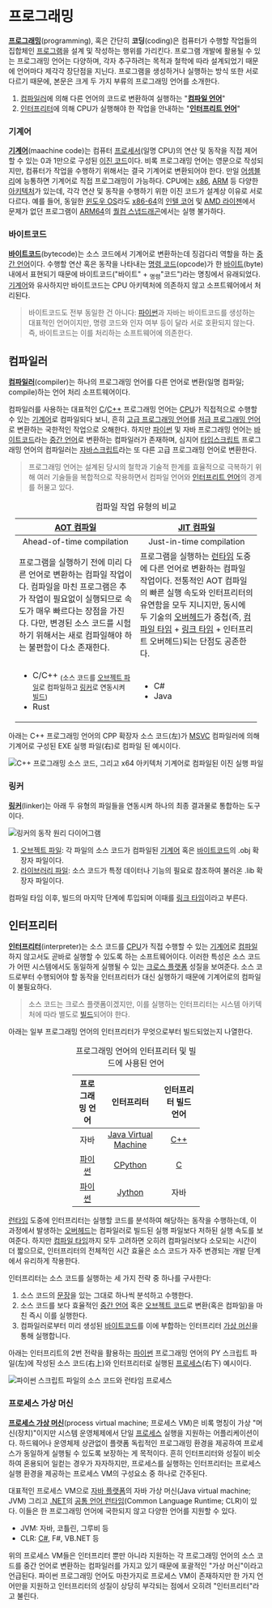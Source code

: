 # 프로그래밍
**[프로그래밍](https://en.wikipedia.org/wiki/Computer_programming)**(programming), 혹은 간단히 **코딩**(coding)은 컴퓨터가 수행할 작업들의 집합체인 [프로그램](https://en.wikipedia.org/wiki/Computer_program)을 설계 및 작성하는 행위를 가리킨다. 프로그램 개발에 활용될 수 있는 프로그래밍 언어는 다양하며, 각자 추구하려는 목적과 철학에 따라 설계되었기 때문에 언어마다 제각각 장단점을 지닌다. 프로그램을 생성하거나 실행하는 방식 또한 서로 다르기 때문에, 본문은 크게 두 가지 부류의 프로그래밍 언어를 소개한다.

1. [컴파일러](#컴파일러)에 의해 다른 언어의 코드로 변환하여 실행하는 "**[컴파일 언어](https://en.wikipedia.org/wiki/Compiled_language)**"
1. [인터프리터](#인터프리터)에 의해 CPU가 실행해야 한 작업을 안내하는 "**[인터프리트 언어](https://en.wikipedia.org/wiki/Interpreter_(computing))**"

### 기계어
**[기계어](https://en.wikipedia.org/wiki/Machine_code)**(maachine code)는 컴퓨터 [프로세서](Processor.md)(일명  CPU)의 연산 및 동작을 직접 제어할 수 있는 0과 1만으로 구성된 [이진 코드](https://en.wikipedia.org/wiki/Binary_code)이다. 비록 프로그래밍 언어는 영문으로 작성되지만, 컴퓨터가 작업을 수행하기 위해서는 결국 기계어로 변환되어야 한다. 만일 [어셈블리](Assembly.md)에 능통하면 기계어로 직접 프로그래밍이 가능하다. CPU에는 [x86](https://en.wikipedia.org/wiki/X86), [ARM](https://en.wikipedia.org/wiki/ARM_architecture_family) 등 다양한 [아키텍처](https://en.wikipedia.org/wiki/Instruction_set_architecture)가 있는데, 각각 연산 및 동작을 수행하기 위한 이진 코드가 설계상 이유로 서로 다르다. 예를 들어, 동일한 [윈도우 OS](Windows.md)라도 [x86-64](https://en.wikipedia.org/wiki/X86-64)의 [인텔 코어](https://en.wikipedia.org/wiki/Intel_Core) 및 [AMD 라이젠](https://en.wikipedia.org/wiki/Ryzen)에서 문제가 없던 프로그램이 [ARM64](https://en.wikipedia.org/wiki/AArch64)의 [퀄컴 스냅드래곤](https://en.wikipedia.org/wiki/Qualcomm_Snapdragon)에서는 실행 불가하다.

### 바이트코드
**[바이트코드](https://en.wikipedia.org/wiki/Bytecode)**(bytecode)는 소스 코드에서 기계어로 변환하는데 징검다리 역할을 하는 [중간 언어](https://en.wikipedia.org/wiki/Intermediate_representation)이다. 수행할 연산 혹은 동작을 나타내는 [명령 코드](https://en.wikipedia.org/wiki/Opcode)(opcode)가 한 [바이트](https://en.wikipedia.org/wiki/Byte)(byte) 내에서 표현되기 때문에 바이트코드("바이트" + <sub>명령</sub>"코드")라는 명칭에서 유래되었다. [기계어](#기계어)와 유사하지만 바이트코드는 CPU 아키텍처에 의존하지 않고 소프트웨어에서 처리된다.
        
> 바이트코드도 전부 동일한 건 아니다: [파이썬](Python.md)과 자바는 바이트코드를 생성하는 대표적인 언어이지만, 명령 코드와 인자 여부 등이 달라 서로 호환되지 않는다. 즉, 바이트코드는 이를 처리하는 소프트웨어에 의존한다.

## 컴파일러
**[컴파일러](https://en.wikipedia.org/wiki/Compiler)**(compiler)는 하나의 프로그래밍 언어를 다른 언어로 변환(일명 컴파일; compile)하는 언어 처리 소프트웨어이다.

컴파일러를 사용하는 대표적인 [C](C.md)/[C++](Cpp.md) 프로그래밍 언어는 [CPU](Processor.md)가 직접적으로 수행할 수 있는 [기계어](#기계어)로 컴파일되다 보니, 흔히 [고급 프로그래밍 언어](https://en.wikipedia.org/wiki/High-level_programming_language)를 [저급 프로그래밍 언어](https://en.wikipedia.org/wiki/Low-level_programming_language)로 변환하는 국한적인 작업으로 오해한다. 하지만 [파이썬](Python.md) 및 자바 프로그래밍 언어는 [바이트코드](#바이트코드)라는 [중간 언어](https://en.wikipedia.org/wiki/Intermediate_representation)로 변환하는 컴파일러가 존재하며, 심지어 [타입스크립트](TypeScript.md) 프로그래밍 언어의 컴파일러는 [자바스크립트](JavaScript.md)라는 또 다른 고급 프로그래밍 언어로 변환한다.

>  프로그래밍 언어는 설계된 당시의 철학과 기술적 한계를 효율적으로 극복하기 위해 여러 기술들을 복합적으로 작용하면서 컴파일 언어와 [인터프리트 언어](#인터프리터)의 경계를 허물고 있다.

<table style="width: 95%; margin-left: auto; margin-right: auto;"><caption style="caption-side: top;">컴파일 작업 유형의 비교</caption><colgroup><col style="width: 50%;"/><col style="width: 50%;"/></colgroup><thead><tr><th style="text-align: center;"><a href="https://en.wikipedia.org/wiki/Ahead-of-time_compilation">AOT 컴파일</a></th><th style="text-align: center;"><a href="https://en.wikipedia.org/wiki/Just-in-time_compilation">JIT 컴파일</a></th></tr></thead><tbody><tr><td style="text-align: center;">Ahead-of-time compilation</td><td style="text-align: center;">Just-in-time compilation</td></tr><tr><td>프로그램을 실행하기 전에 미리 다른 언어로 변환하는 컴파일 작업이다. 컴파일을 마친 프로그램은 추가 작업이 필요없이 실행되므로 속도가 매우 빠르다는 장점을 가진다. 다만, 변경된 소스 코드를 시험하기 위해서는 새로 컴파일해야 하는 불편함이 다소 존재한다.</td><td>프로그램을 실행하는 <a href="https://en.wikipedia.org/wiki/Execution_(computing)#Runtime">런타임</a> 도중에 다른 언어로 변환하는 컴파일 작업이다. 전통적인 AOT 컴파일의 빠른 실행 속도와 인터프리터의 유연함을 모두 지니지만, 동시에 두 기술의 <a href="https://en.wikipedia.org/wiki/Overhead_(computing)">오버헤드</a>가 중첩(즉, <a href="https://en.wikipedia.org/wiki/Compile_time">컴파일 타임</a> + <a href="https://en.wikipedia.org/wiki/Link_time">링크 타임</a> + 인터프리트 오버헤드)되는 단점도 공존한다.</td></tr><tr><td><ul><li>C/C++&nbsp;<sub>(소스 코드를 <a href="https://en.wikipedia.org/wiki/Object_code">오브젝트 파일</a>로 컴파일하고 <a href="#링커">링커</a>로 연동시켜 <a href="https://en.wikipedia.org/wiki/Software_build">빌드</a>)</sub></li><li>Rust</li></ul></td><td><ul><li>C#</li><li>Java</li></ul></td></tr></tbody></table>

아래는 C++ 프로그래밍 언어의 CPP 확장자 소스 코드(左)가 [MSVC](https://en.wikipedia.org/wiki/Microsoft_Visual_C++) 컴파일러에 의해 기계어로 구성된 EXE 실행 파일(右)로 컴파일 된 예시이다.

![C++ 프로그래밍 소스 코드, 그리고 x64 아키텍처 기계어로 컴파일된 이진 실행 파일](./images/programming_compiler_example.png)

### 링커
**[링커](https://en.wikipedia.org/wiki/Linker_(computing))**(linker)는 아래 두 유형의 파일들을 연동시켜 하나의 최종 결과물로 통합하는 도구이다.

![링커의 동작 원리 다이어그램](https://upload.wikimedia.org/wikipedia/commons/thumb/b/b1/Linker.svg/344px-Linker.svg.png)

1. [오브젝트 파일](https://en.wikipedia.org/wiki/Object_file): 각 파일의 소스 코드가 컴파일된 [기계어](#기계어) 혹은 [바이트코드](#바이트코드)의 .obj 확장자 파일이다.
1. [라이브러리 파일](DLL.md): 소스 코드가 특정 데이터나 기능의 필요로 참조하여 불러온 .lib 확장자 파일이다.

컴파일 타임 이후, 빌드의 마지막 단계에 투입되며 이때를 [링크 타임](https://en.wikipedia.org/wiki/Link_time)이라고 부른다.

## 인터프리터
**[인터프리터](https://en.wikipedia.org/wiki/Interpreter_(computing))**(interpreter)는 소스 코드를 [CPU](Processor.md)가 직접 수행할 수 있는 [기계어](#기계어)로 [컴파일](#컴파일러)하지 않고서도 곧바로 실행할 수 있도록 하는 소프트웨어이다. 이러한 특성은 소스 코드가 어떤 시스템에서도 동일하게 실행될 수 있는 [크로스 플랫폼](https://en.wikipedia.org/wiki/Cross-platform_software) 성질을 보여준다. 소스 코드로부터 수행되어야 할 동작을 인터프리터가 대신 실행하기 때문에 기계어로의 컴파일이 불필요하다.

> 소스 코드는 크로스 플랫폼이겠지만, 이를 실행하는 인터프리터는 시스템 아키텍처에 따라 별도로 [빌드](https://en.wikipedia.org/wiki/Software_build)되어야 한다.

아래는 일부 프로그래밍 언어의 인터프리터가 무엇으로부터 빌드되었는지 나열한다.

<table style="table-layout: fixed; width: 50%; margin-left: auto; margin-right: auto;"><caption style="caption-side: top;">프로그래밍 언어의 인터프리터 및 빌드에 사용된 언어</caption><thead><tr><th style="text-align: center;">프로그래밍 언어</th><th style="text-align: center;">인터프리터</th><th style="text-align: center;">인터프리터 빌드 언어</th></tr></thead><tbody><tr><td style="text-align: center;">자바</td><td style="text-align: center;"><a href="https://en.wikipedia.org/wiki/Java_virtual_machine">Java Virtual Machine</a></td><td style="text-align: center;"><a href="Cpp.md">C++</a></td></tr><tr><td style="text-align: center;"><a href="Python.md">파이썬</a></td><td style="text-align: center;"><a href="https://en.wikipedia.org/wiki/CPython">CPython</a></td><td style="text-align: center;"><a href="C.md">C</a></td></tr><tr><td style="text-align: center;"><a href="Python.md">파이썬</a></td><td style="text-align: center;"><a href="https://en.wikipedia.org/wiki/Jython">Jython</a></td><td style="text-align: center;">자바</td></tr></tbody></table>

[런타임](https://en.wikipedia.org/wiki/Execution_(computing)#Runtime) 도중에 인터프리터는 실행할 코드를 분석하여 해당하는 동작을 수행하는데, 이 과정에서 발생하는 [오버헤드](https://en.wikipedia.org/wiki/Overhead_(computing))는 컴파일러로 빌드된 실행 파일보다 저하된 실행 속도를 보여준다. 하지만 [컴파일 타임](https://en.wikipedia.org/wiki/Compile_time)까지 모두 고려하면 오히려 컴파일러보다 소모되는 시간이 더 짧으므로, 인터프리터의 전체적인 시간 효율은 소스 코드가 자주 변경되는 개발 단계에서 유리하게 작용한다.

인터프리터는 소스 코드를 실행하는 세 가지 전략 중 하나를 구사한다:

1. 소스 코드의 [문장](https://en.wikipedia.org/wiki/Statement_(computer_science))을 있는 그대로 하나씩 분석하고 수행한다.
2. 소스 코드를 보다 효율적인 [중간 언어](https://en.wikipedia.org/wiki/Intermediate_representation) 혹은 [오브젝트 코드](https://en.wikipedia.org/wiki/Object_code)로 변환(혹은 컴파일)을 마친 즉시 이를 실행한다.
3. 컴파일러로부터 미리 생성된 [바이트코드](#바이트코드)를 이에 부합하는 인터프리터 [가상 머신](#프로세스-가상-머신)을 통해 실행합니다.

아래는 인터프리트의 2번 전략을 활용하는 [파이썬](Python.md) 프로그래밍 언어의 PY 스크립트 파일(左)에 작성된 소스 코드(右上)와 인터프리터로 실행된 [프로세스](Process.md)(右下) 예시이다.

![파이썬 스크립트 파일의 소스 코드와 런타임 프로세스](./images/programming_interpreter_example.png)

### 프로세스 가상 머신
**[프로세스 가상 머신](https://en.wikipedia.org/wiki/Virtual_machine#Process_virtual_machines)**(process virtual machine; 프로세스 VM)은 비록 명칭이 가상 "머신(장치)"이지만 시스템 운영체제에서 단일 [프로세스](Process.md#프로세스) 실행을 지원하는 어플리케이션이다. 하드웨어나 운영체제 상관없이 플랫폼 독립적인 프로그래밍 환경을 제공하여 프로세스가 동일하게 실행될 수 있도록 보장하는 게 목적이다. 흔히 인터프리터와 성질이 비슷하여 혼용되어 일컫는 경우가 자자하지만, 프로세스를 실행하는 인터프리터는 프로세스 실행 환경을 제공하는 프로세스 VM의 구성요소 중 하나로 간주된다.

대표적인 프로세스 VM으로 [자바 플랫폼](https://en.wikipedia.org/wiki/Java_(software_platform))의 자바 가상 머신(Java virtual machine; JVM) 그리고 [.NET](Csharp.md#net)의 [공통 언어 런타임](https://en.wikipedia.org/wiki/Common_Language_Runtime)(Common Language Runtime; CLR)이 있다. 이들은 한 프로그래밍 언어에 국한되지 않고 다양한 언어를 지원할 수 있다.

* JVM: 자바, 코틀린, 그루비 등
* CLR: [C#](Csharp.md), F#, VB.NET 등

위의 프로세스 VM들은 인터프리터 뿐만 아니라 지원하는 각 프로그래밍 언어의 소스 코드를 중간 언어로 변환하는 컴파일러를 가지고 있기 때문에 포괄적인 "가상 머신"이라고 언급된다. 파이썬 프로그래밍 언어도 마찬가지로 프로세스 VM이 존재하지만 한 가지 언어만을 지원하고 인터프리터의 성질이 상당히 부각되는 점에서 오히려 "인터프리터"라고 불린다.
